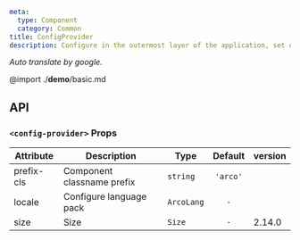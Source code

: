 ```yaml
meta:
  type: Component
  category: Common
title: ConfigProvider
description: Configure in the outermost layer of the application, set once, and take effect globally. Generally used to set functions such as internationalized languages.
```

*Auto translate by google.*

@import ./__demo__/basic.md

## API


### `<config-provider>` Props

|Attribute|Description|Type|Default|version|
|---|---|---|:---:|:---|
|prefix-cls|Component classname prefix|`string`|`'arco'`||
|locale|Configure language pack|`ArcoLang`|`-`||
|size|Size|`Size`|`-`|2.14.0|


